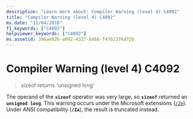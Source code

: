 ```yaml
---
description: "Learn more about: Compiler Warning (level 4) C4092"
title: "Compiler Warning (level 4) C4092"
ms.date: "11/04/2016"
f1_keywords: ["C4092"]
helpviewer_keywords: ["C4092"]
ms.assetid: 396ae826-a892-4327-bd66-f4762376d72b
---
```

# Compiler Warning (level 4) C4092

> sizeof returns 'unsigned long'

The operand of the **`sizeof`** operator was very large, so **`sizeof`** returned an **`unsigned long`**. This warning occurs under the Microsoft extensions ([`/Ze`](../../build/reference/za-ze-disable-language-extensions.md)). Under ANSI compatibility (**`/Za`**), the result is truncated instead.
